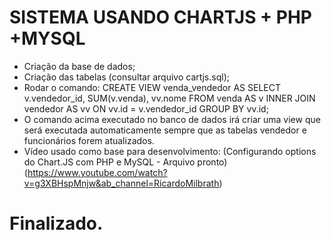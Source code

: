 # SISTEMA USANDO CHARTJS + PHP +MYSQL

- Criação da base de dados;
- Criação das tabelas (consultar arquivo cartjs.sql);
- Rodar o comando:
CREATE VIEW venda_vendedor AS 
SELECT 
    v.vendedor_id, SUM(v.venda), vv.nome 
FROM 
    venda AS v INNER JOIN vendedor AS vv 
ON 
    vv.id = v.vendedor_id 
GROUP BY 
    vv.id;
- O comando acima executado no banco de dados irá criar uma view que será executada automaticamente sempre que as tabelas vendedor e funcionários forem atualizados. 
- Vídeo usado como base para desenvolvimento: (Configurando options do Chart.JS com PHP e MySQL - Arquivo pronto)(https://www.youtube.com/watch?v=g3XBHspMnjw&ab_channel=RicardoMilbrath)

# Finalizado.


